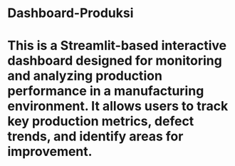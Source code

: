 # Dashboard-Produksi
# This is a Streamlit-based interactive dashboard designed for monitoring and analyzing production performance in a manufacturing environment. It allows users to track key production metrics, defect trends, and identify areas for improvement.
